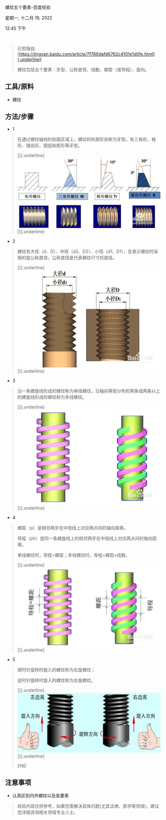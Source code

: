 螺纹五个要素-百度经验

星期一, 十二月 19, 2022

12:45 下午

 

> 已剪辑自: [https://jingyan.baidu.com/article/7f766dafd6762c4101e1d0fe.html]{.underline}
>
> 螺纹包括五个要素：牙型、公称直径、线数、螺距（或导程）、旋向。

工具/原料
---------

-   螺纹

方法/步骤
---------

-   1

> 在通过螺纹轴线的剖面区域上，螺纹的轮廓形状称为牙型。有三角形、梯形、锯齿形、圆弧和矩形等牙型。
>
> []{.underline}![](../../../assets/002_螺纹五个要素-百度经验_000.png)[]{.underline}

-   2

> 螺纹有大径（d、D）、中径（d2、D2）、小径（d1、D1），在表示螺纹时采用的是公称直径，公称直径是代表螺纹尺寸的直径。
>
> []{.underline}![](../../../assets/002_螺纹五个要素-百度经验_001.png)[]{.underline}

-   3

> 沿一条螺旋线形成的螺纹称为单线螺纹，沿轴向等距分布的两条或两条以上的螺旋线形成的螺纹称为多线螺纹。
>
> []{.underline}![](../../../assets/002_螺纹五个要素-百度经验_002.png)[]{.underline}

-   4

> 螺距（p）是相邻两牙在中径线上对应两点间的轴向距离。
>
> 导程（ph）是同一条螺旋线上的相邻两牙在中径线上对应两点间的轴向距离。
>
> 单线螺纹时，导程=螺距；多线螺纹时，导程=螺距×线数。
>
> []{.underline}![](../../../assets/002_螺纹五个要素-百度经验_003.png)[]{.underline}

-   5

> 顺时针旋转时旋入的螺纹称为右旋螺纹；
>
> 逆时针旋转时旋入的螺纹称为左旋螺纹。
>
> []{.underline}![](../../../assets/002_螺纹五个要素-百度经验_004.png)[]{.underline}
>
> END

注意事项
--------

-   认真区别内外螺纹以及各要素

> 经验内容仅供参考，如果您需解决具体问题(尤其法律、医学等领域)，建议您详细咨询相关领域专业人士。
